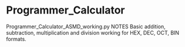 # Programmer_Calculator

Programmer_Calculator_ASMD_working.py NOTES
Basic addition, subtraction, multiplication and division working for HEX, DEC, OCT, BIN formats.
